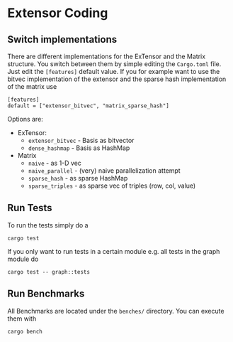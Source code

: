 # Extensor Coding

## Switch implementations

There are different implementations for the ExTensor and the Matrix structure. You switch 
between them by simple editing the `Cargo.toml` file.
Just edit the `[features]` default value. If you for example want to use the bitvec implementation
of the extensor and the sparse hash implementation of the matrix use

```
[features]
default = ["extensor_bitvec", "matrix_sparse_hash"]
```

Options are: 
* ExTensor:
    * `extensor_bitvec` - Basis as bitvector
    * `dense_hashmap` - Basis as HashMap
* Matrix
    * `naive` - as 1-D vec
    * `naive_parallel` - (very) naive parallelization attempt
    * `sparse_hash` - as sparse HashMap
    * `sparse_triples` - as sparse vec of triples (row, col, value)

## Run Tests

To run the tests simply do a 
```
cargo test
```
If you only want to run tests in a certain module e.g. all tests in the graph module do
```
cargo test -- graph::tests
```

## Run Benchmarks 

All Benchmarks are located under the `benches/` directory. You can execute them with
```
cargo bench
```